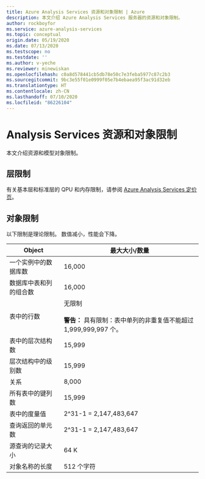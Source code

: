 ```yaml
---
title: Azure Analysis Services 资源和对象限制 | Azure
description: 本文介绍 Azure Analysis Services 服务器的资源和对象限制。
author: rockboyfor
ms.service: azure-analysis-services
ms.topic: conceptual
origin.date: 05/19/2020
ms.date: 07/13/2020
ms.testscope: no
ms.testdate: ''
ms.author: v-yeche
ms.reviewer: minewiskan
ms.openlocfilehash: c0a8d578441cb5db78e50c7e3feba5977c87c2b3
ms.sourcegitcommit: 9bc3e55f01e0999f05e7b4ebaea95f3ac91d32eb
ms.translationtype: HT
ms.contentlocale: zh-CN
ms.lasthandoff: 07/10/2020
ms.locfileid: "86226104"
---
```

<!--Verify sucessfull-->
# <a name="analysis-services-resource-and-object-limits"></a>Analysis Services 资源和对象限制

本文介绍资源和模型对象限制。

## <a name="tier-limits"></a>层限制

有关基本层和标准层的 QPU 和内存限制，请参阅 [Azure Analysis Services 定价页](https://www.azure.cn/pricing/details/analysis-services/)。

<!--Not Available on developer,-->
<!--Not Available on ### Developer tier-->
<!--Notice: Standared tier from S0,S1,S2,S4 in Mooncake-->

## <a name="object-limits"></a>对象限制

以下限制是理论限制。 数值减小，性能会下降。

|Object|最大大小/数量|  
|------------|----------------------------|  
|一个实例中的数据库数|16,000|  
|数据库中表和列的组合数|16,000|  
|表中的行数|无限制<br /><br /> **警告：** 具有限制：表中单列的非重复值不能超过 1,999,999,997 个。|  
|表中的层次结构数|15,999|  
|层次结构中的级别数|15,999|  
|关系|8,000|  
|所有表中的键列数|15,999|  
|表中的度量值|2^31-1 = 2,147,483,647|  
|查询返回的单元数|2^31-1 = 2,147,483,647|  
|源查询的记录大小|64 K|  
|对象名称的长度|512 个字符|

<!-- Update_Description: wording update -->
